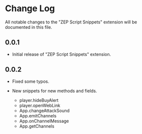 # Change Log

All notable changes to the "ZEP Script Snippets" extension will be documented in this file.

## 0.0.1

* Initial release of "ZEP Script Snippets" extension.

## 0.0.2

* Fixed some typos.
* New snippets for new methods and fields.

    * player.hideBuyAlert
    * player.openWebLink
    * App.changeAttackSound
    * App.emitChannels
    * App.onChannelMessage
    * App.getChannels